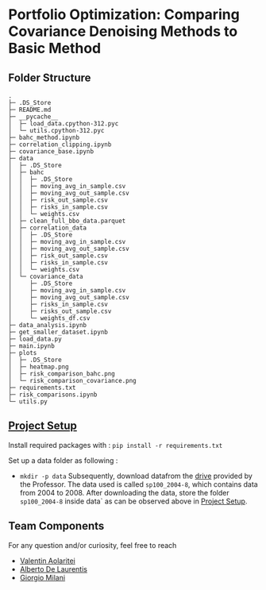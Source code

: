 # Portfolio Optimization: Comparing Covariance Denoising Methods to Basic Method

## Folder Structure

```
.
├─ .DS_Store
├─ README.md
├─ __pycache__
│  ├─ load_data.cpython-312.pyc
│  └─ utils.cpython-312.pyc
├─ bahc_method.ipynb
├─ correlation_clipping.ipynb
├─ covariance_base.ipynb
├─ data
│  ├─ .DS_Store
│  ├─ bahc
│  │  ├─ .DS_Store
│  │  ├─ moving_avg_in_sample.csv
│  │  ├─ moving_avg_out_sample.csv
│  │  ├─ risk_out_sample.csv
│  │  ├─ risks_in_sample.csv
│  │  └─ weights.csv
│  ├─ clean_full_bbo_data.parquet
│  ├─ correlation_data
│  │  ├─ .DS_Store
│  │  ├─ moving_avg_in_sample.csv
│  │  ├─ moving_avg_out_sample.csv
│  │  ├─ risk_out_sample.csv
│  │  ├─ risks_in_sample.csv
│  │  └─ weights.csv
│  └─ covariance_data
│     ├─ .DS_Store
│     ├─ moving_avg_in_sample.csv
│     ├─ moving_avg_out_sample.csv
│     ├─ risks_in_sample.csv
│     ├─ risks_out_sample.csv
│     └─ weights_df.csv
├─ data_analysis.ipynb
├─ get_smaller_dataset.ipynb
├─ load_data.py
├─ main.ipynb
├─ plots
│  ├─ .DS_Store
│  ├─ heatmap.png
│  ├─ risk_comparison_bahc.png
│  └─ risk_comparison_covariance.png
├─ requirements.txt
├─ risk_comparisons.ipynb
└─ utils.py
```


## [Project Setup](#setup)
Install required packages with :
`pip install -r requirements.txt`

Set up a data folder as following : 
- `mkdir -p data`
Subsequently, download datafrom the [drive](https://drive.switch.ch/index.php/s/0X3Je6DauQRzD2r) provided by the Professor. The data used is called `sp100_2004-8`, which contains data from 2004 to 2008. After downloading the data, store the folder `sp100_2004-8` inside data` as can be observed above in [Project Setup](#setup).

## Team Components
For any question and/or curiosity, feel free to reach
* [Valentin Aolaritei](mailto:valentin.aolaritei@epfl.ch)
* [Alberto De Laurentis](mailto:alberto.delaurentis@epfl.ch)
* [Giorgio Milani](mailto:giorgio.milani@epfl.ch)
